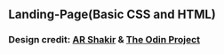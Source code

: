 ## Landing-Page(Basic CSS and HTML)
### Design credit: [AR Shakir](https://www.arshakir.com/) & [The Odin Project](https://www.theodinproject.com/lessons/foundations-landing-page)
